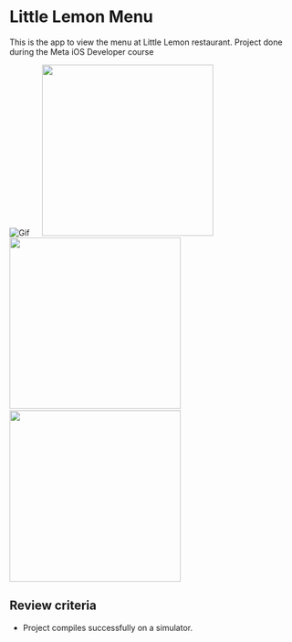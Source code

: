 # Little Lemon Menu
This is the app to view the menu at Little Lemon restaurant. Project done during the Meta iOS Developer course

![Gif](https://user-images.githubusercontent.com/93353925/213902710-c49add73-a3b8-4a75-bb78-0f6b74a736db.gif)
&emsp;
<img src="https://user-images.githubusercontent.com/93353925/213902836-ae7051b9-3d79-4060-adcd-243724bc0b41.png" width="300">
&emsp;
<img src="https://user-images.githubusercontent.com/93353925/213902838-d9f413e5-bfb0-4b3f-a1cc-87a31854eb6b.png" width="300">
&emsp;
<img src="https://user-images.githubusercontent.com/93353925/213903448-c5594b0c-c669-4362-950f-234066c8f1dc.png" width="300">
## Review criteria
* Project compiles successfully on a simulator.
